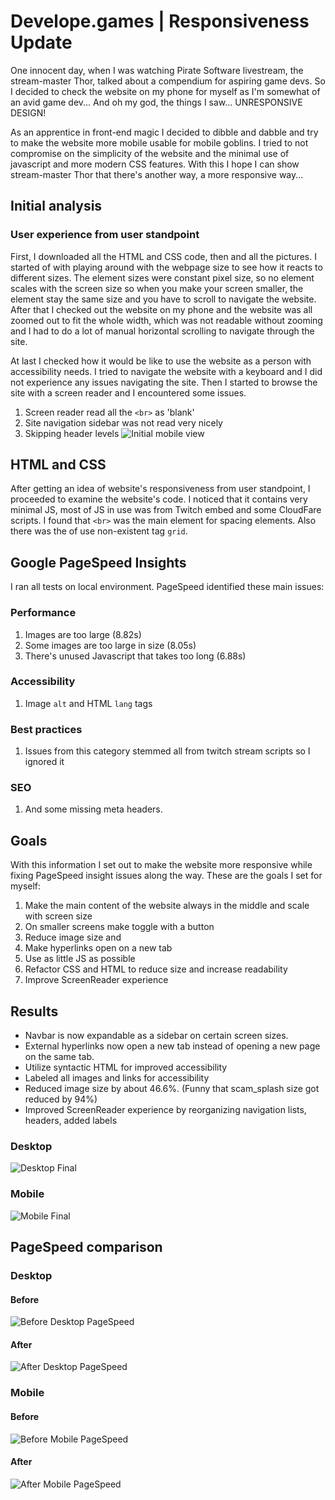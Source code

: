 # Develope.games | Responsiveness Update
One innocent day, when I was watching Pirate Software livestream, the stream-master Thor, talked about a compendium for aspiring game devs. So I decided to check the website on my phone for myself as I'm somewhat of an avid game dev... And oh my god, the things I saw... UNRESPONSIVE DESIGN! 

As an apprentice in front-end magic I decided to dibble and dabble and try to make the website more mobile usable for mobile goblins. I tried to not compromise on the simplicity of the website and the minimal use of javascript and more modern CSS features. With this I hope I can show stream-master Thor that there's another way, a more responsive way...  

## Initial analysis
### User experience from user standpoint
First, I downloaded all the HTML and CSS code, then and all the pictures. I started of with playing around with the webpage size to see how it reacts to different sizes. The element sizes were constant pixel size, so no element scales with the screen size so when you make your screen smaller, the element stay the same size and you have to scroll to navigate the website. After that I checked out the website on my phone and the website was all zoomed out to fit the whole width, which was not readable without zooming and I had to do a lot of manual horizontal scrolling to navigate through the site. 

At last I checked how it would be like to use the website as a person with accessibility needs. I tried to navigate the website with a keyboard and I did not experience any issues navigating the site. Then I started to browse the site with a screen reader and I encountered some issues. 
1. Screen reader read all the `<br>` as 'blank'
2. Site navigation sidebar was not read very nicely
3. Skipping header levels
![Initial mobile view](/assets/readme/initial_mobile.jpg)

## HTML and CSS
After getting an idea of website's responsiveness from user standpoint, I proceeded to examine the website's code. I noticed that it contains very minimal JS, most of JS in use was from Twitch embed and some CloudFare scripts. I found that `<br>` was the main element for spacing elements. Also there was the of use non-existent tag `grid`. 

## Google PageSpeed Insights
I ran all tests on local environment. PageSpeed identified these main issues:

### Performance
1. Images are too large (8.82s)
2. Some images are too large in size (8.05s)
3. There's unused Javascript that takes too long (6.88s)

### Accessibility
1. Image `alt` and HTML `lang` tags 

### Best practices
1. Issues from this category stemmed all from twitch stream scripts so I ignored it

### SEO
1. And some missing meta headers.

## Goals

With this information I set out to make the website more responsive while fixing PageSpeed insight issues along the way. These are the goals I set for myself:
1. Make the main content of the website always in the middle and scale with screen size
2. On smaller screens make toggle with a button
3. Reduce image size and 
4. Make hyperlinks open on a new tab
5. Use as little JS as possible
6. Refactor CSS and HTML to reduce size and increase readability
7. Improve ScreenReader experience

## Results
- Navbar is now expandable as a sidebar on certain screen sizes.
- External hyperlinks now open a new tab instead of opening a new page on the same tab. 
- Utilize syntactic HTML for improved accessibility 
- Labeled all images and links for accessibility
- Reduced image size by about 46.6%. (Funny that scam_splash size got reduced by 94%) 
- Improved ScreenReader experience by reorganizing navigation lists, headers, added labels

### Desktop
![Desktop Final](/assets/readme/developGames.gif)

### Mobile
![Mobile Final](/assets/readme/mobile.gif)

## PageSpeed comparison

### Desktop

#### Before
![Before Desktop PageSpeed](/assets/readme/initialDesk.PNG)

#### After
![After Desktop PageSpeed](/assets/readme/resDesk.PNG)

### Mobile

#### Before
![Before Mobile PageSpeed](/assets/readme/initialMobile.PNG)

#### After
![After Mobile PageSpeed](/assets/readme/results.PNG)
